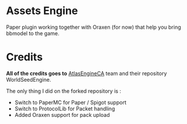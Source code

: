 # Assets Engine

Paper plugin working together with Oraxen (for now) that help you bring bbmodel to the game.

# Credits

**All of the credits goes to** [AtlasEngineCA](https://github.com/AtlasEngineCa/WorldSeedEntityEngine/blob/master/LICENSE) team and their repository WorldSeedEngine.

The only thing I did on the forked repository is :
- Switch to PaperMC for Paper / Spigot support
- Switch to ProtocolLib for Packet handling
- Added Oraxen support for pack upload
